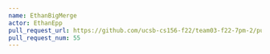 ```yaml
---
name: EthanBigMerge
actor: EthanEpp
pull_request_url: https://github.com/ucsb-cs156-f22/team03-f22-7pm-2/pull/55
pull_request_num: 55
---
```

